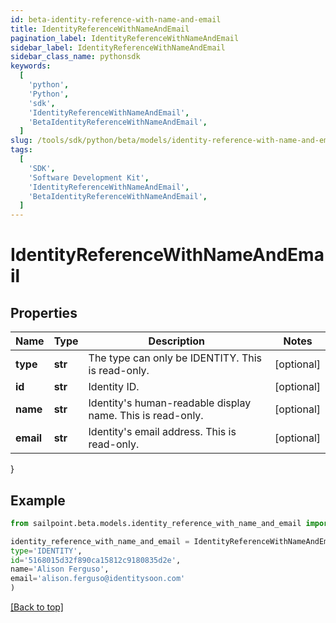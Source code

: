 ```yaml
---
id: beta-identity-reference-with-name-and-email
title: IdentityReferenceWithNameAndEmail
pagination_label: IdentityReferenceWithNameAndEmail
sidebar_label: IdentityReferenceWithNameAndEmail
sidebar_class_name: pythonsdk
keywords:
  [
    'python',
    'Python',
    'sdk',
    'IdentityReferenceWithNameAndEmail',
    'BetaIdentityReferenceWithNameAndEmail',
  ]
slug: /tools/sdk/python/beta/models/identity-reference-with-name-and-email
tags:
  [
    'SDK',
    'Software Development Kit',
    'IdentityReferenceWithNameAndEmail',
    'BetaIdentityReferenceWithNameAndEmail',
  ]
---
```


# IdentityReferenceWithNameAndEmail

## Properties

| Name | Type | Description | Notes |
| --- | --- | --- | --- |
| **type** | **str** | The type can only be IDENTITY. This is read-only. | [optional] |
| **id** | **str** | Identity ID. | [optional] |
| **name** | **str** | Identity's human-readable display name. This is read-only. | [optional] |
| **email** | **str** | Identity's email address. This is read-only. | [optional] |

}

## Example

```python
from sailpoint.beta.models.identity_reference_with_name_and_email import IdentityReferenceWithNameAndEmail

identity_reference_with_name_and_email = IdentityReferenceWithNameAndEmail(
type='IDENTITY',
id='5168015d32f890ca15812c9180835d2e',
name='Alison Ferguso',
email='alison.ferguso@identitysoon.com'
)

```

[[Back to top]](#)
